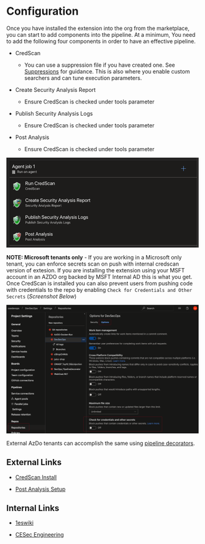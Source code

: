 # Configuration

Once you have installed the extension into the org from the marketplace, you can start to add components into the pipeline.  At a minimum, You need to add the following four components in order to have an effective pipeline.

- CredScan
  - You can use a suppression file if you have created one.  See [Suppressions](./Suppressions.md) for guidance. This is also where you enable custom searchers and can tune execution parameters.

- Create Security Analysis Report
  - Ensure CredScan is checked under tools parameter

- Publish Security Analysis Logs
  - Ensure CredScan is checked under tools parameter

- Post Analysis
  - Ensure CredScan is checked under tools parameter

![CredScan basic pipeline](./images/CredScan_Pipeline_Components.png)

**NOTE: Microsoft tenants only** - If you are working in a Microsoft only tenant, you can enforce secrets scan on push with internal credscan version of extesion.  If you are installing the extension using your MSFT account in an AZDO org backed by MSFT Internal AD this is what you get. Once CredScan is installed you can also prevent users from pushing code with credentials to the repo by enabling ```Check for Credentials and Other Secrets``` (_Screenshot Below_)

![Check for Credentials and Other Secrets](./images/Repo_Settings.png)

External AzDo tenants can accomplish the same using [pipeline decorators](https://docs.microsoft.com/en-us/azure/devops/extend/develop/add-pipeline-decorator?view=azure-devops).

## External Links

- [CredScan Install](https://secdevtools.azurewebsites.net/helpcredscan.html)

- [Post Analysis Setup](https://secdevtools.azurewebsites.net/helpPostAnalysis.html)

## Internal Links

- [1eswiki](https://www.1eswiki.com/wiki/CredScan_Azure_DevOps_Build_Task)

- [CESec Engineering](https://microsoft.sharepoint.com/teams/CESecEngineering/CredScan/CredScan%20Wiki/Home.aspx)
